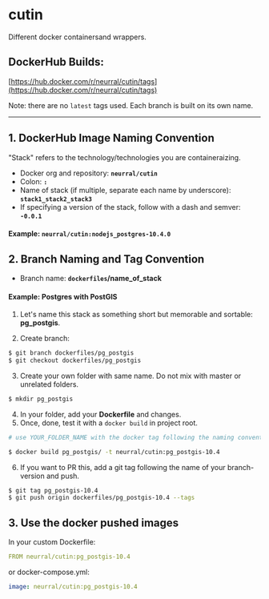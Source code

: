 # cutin

Different docker containersand wrappers.

## DockerHub Builds:

[https://hub.docker.com/r/neurral/cutin/tags](https://hub.docker.com/r/neurral/cutin/tags)

Note: there are no `latest` tags used. Each branch is built on its own name.

---

## 1. DockerHub Image Naming Convention

"Stack" refers to the technology/technologies you are containeraizing.

- Docker org and repository: **`neurral/cutin`**
- Colon: **`:`**
- Name of stack (if multiple, separate each name by underscore): **`stack1_stack2_stack3`**
- If specifying a version of the stack, follow with a dash and semver: **`-0.0.1`**

#### Example: `neurral/cutin:nodejs_postgres-10.4.0`

## 2. Branch Naming and Tag Convention

- Branch name: **`dockerfiles`/name_of_stack**

#### Example: Postgres with PostGIS

1. Let's name this stack as something short but memorable and sortable: **pg_postgis**.

2. Create branch:

```bash
$ git branch dockerfiles/pg_postgis
$ git checkout dockerfiles/pg_postgis
```

3. Create your own folder with same name. Do not mix with master or unrelated folders.

```bash
$ mkdir pg_postgis
```

4. In your folder, add your **Dockerfile** and changes.
5. Once, done, test it with a `docker build` in project root.

```bash
# use YOUR_FOLDER_NAME with the docker tag following the naming convention below.

$ docker build pg_postgis/ -t neurral/cutin:pg_postgis-10.4
```

6. If you want to PR this, add a git tag following the name of your branch-version and push.

```bash
$ git tag pg_postgis-10.4
$ git push origin dockerfiles/pg_postgis-10.4 --tags
```

## 3. Use the docker pushed images

In your custom Dockerfile:

```yaml
FROM neurral/cutin:pg_postgis-10.4
```

or docker-compose.yml:

```yaml
image: neurral/cutin:pg_postgis-10.4
```
